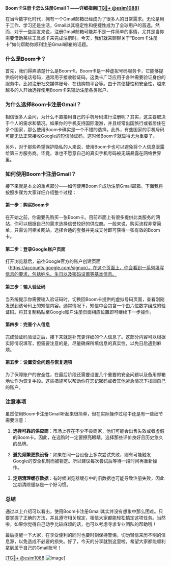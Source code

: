 **Boom卡注册卡怎么注册Gmail？——详细指南[[TG💪+ @esim1088](https://t.me/s/esim1088)]**

在当今数字化时代，拥有一个Gmail邮箱已经成为了很多人的日常需求。无论是用于工作、学习还是生活，Gmail以其稳定性和便捷性成为了全球用户的首选。然而，对于一些朋友来说，注册Gmail邮箱可能并不是一件简单的事情，尤其是当你需要借助某些工具或卡来完成注册时。今天，我们就来聊聊关于“Boom卡注册卡”如何帮助你顺利注册Gmail邮箱的话题。

### 什么是Boom卡？

首先，我们得弄清楚什么是Boom卡。Boom卡是一种虚拟号码服务卡，它能够提供临时的电话号码，通常用于接收验证码。这类卡广泛应用于各种需要验证身份的服务中，比如注册社交媒体账号、在线购物平台等。由于其便捷性和安全性，越来越多的人开始选择使用Boom卡来辅助注册各类账户。

### 为什么选择Boom卡注册Gmail？

相信很多人会问，为什么不直接用自己的手机号码进行注册呢？其实，这主要取决于个人的需求和情况。如果你的手机支持国际漫游，并且经常出国旅行或者居住在多个国家，那么使用Boom卡确实是一个不错的选择。此外，有些国家的手机号码可能无法正常接收Google的短信验证码，这时候Boom卡就显得尤为重要了。

另外，对于那些希望保护隐私的人来说，使用Boom卡也可以避免将个人信息泄露给第三方服务商。毕竟，谁也不愿意自己的真实手机号码被无端暴露在网络世界里。

### 如何使用Boom卡注册Gmail？

接下来就是本文的重点部分——如何使用Boom卡成功注册Gmail邮箱。下面我将按照步骤为大家详细介绍整个过程：

#### 第一步：购买Boom卡

在开始之前，你需要先购买一张Boom卡。目前市面上有很多提供此类服务的网站，你可以根据自己的需求选择信誉较好的供应商。一般来说，购买流程非常简单，只需访问相关网站，选择合适的套餐并完成支付即可获得一张有效的Boom卡。

#### 第二步：登录Google账户页面

打开浏览器后，前往Google官方的账户创建页面（https://accounts.google.com/signup）。在这个页面上，你会看到一系列填写信息的要求，包括姓名、生日以及密码设置等基本信息。

#### 第三步：输入验证码

当系统提示你需要输入验证码时，切换回Boom卡提供的虚拟号码页面，查看刚刚发送到该号码上的短信内容。通常情况下，短信中会包含一个由六位数字组成的验证码。将其复制粘贴至Google账户注册页面相应位置即可继续下一步操作。

#### 第四步：完善个人信息

完成验证码验证之后，接下来就是补充更详细的个人信息了。这部分内容可以根据实际情况填写，但需要注意的是，尽量确保所填信息的真实性，以免日后遇到麻烦。

#### 第五步：设置安全问题与恢复选项

为了保障账户的安全性，在最后阶段还需要设置几个重要的安全问题以及备用邮箱地址作为恢复手段。这些措施可以帮助你在忘记密码或者其他紧急情况下找回自己的账户。

### 注意事项

虽然使用Boom卡注册Gmail听起来很简单，但在实际操作过程中还是有一些细节需要注意：

1. **选择可靠的供应商**：市场上存在不少不良商家，他们可能会出售失效或者虚假的Boom卡。因此，在选购时一定要擦亮眼睛，选择那些评价良好且历史悠久的品牌。
   
2. **避免频繁更换设备**：如果在同一台设备上多次尝试失败，则有可能触发Google的安全机制而被锁定。所以建议每次尝试后等待一段时间再重新操作。

3. **定期清理缓存数据**：有时候浏览器缓存中的旧数据也可能导致注册失败，因此定期清除缓存是一个好习惯。

### 总结

通过以上介绍可以看出，使用Boom卡注册Gmail其实并没有想象中那么困难。只要掌握了正确的方法，并且遵守相关规定，相信大家都能轻松搞定这项任务。当然啦，如果你觉得自己动手比较麻烦的话，也可以考虑寻求专业团队的帮助哦！

最后提醒一下大家，在享受便利的同时也要时刻保持警惕，切勿轻信来历不明的信息源，以免造成不必要的损失。好了，今天的分享就到这里啦，希望大家都能顺利拿到属于自己的Gmail账号！

[[TG💪+ @esim1088](https://t.me/s/esim1088) ![Image](https://i.postimg.cc/4NQfJmqS/Snipaste-2025-05-13-00-14-12.png)]